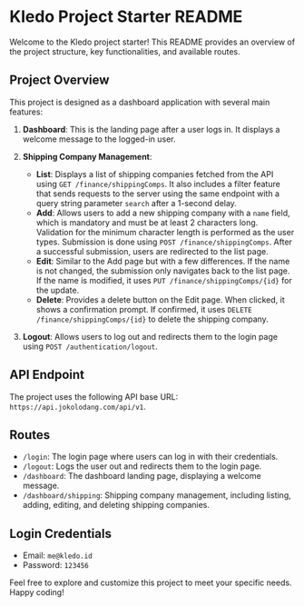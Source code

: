 # Kledo Project Starter README

Welcome to the Kledo project starter! This README provides an overview of the project structure, key functionalities, and available routes.

## Project Overview

This project is designed as a dashboard application with several main features:

1. **Dashboard**: This is the landing page after a user logs in. It displays a welcome message to the logged-in user.

2. **Shipping Company Management**:
   - **List**: Displays a list of shipping companies fetched from the API using `GET /finance/shippingComps`. It also includes a filter feature that sends requests to the server using the same endpoint with a query string parameter `search` after a 1-second delay.
   - **Add**: Allows users to add a new shipping company with a `name` field, which is mandatory and must be at least 2 characters long. Validation for the minimum character length is performed as the user types. Submission is done using `POST /finance/shippingComps`. After a successful submission, users are redirected to the list page.
   - **Edit**: Similar to the Add page but with a few differences. If the name is not changed, the submission only navigates back to the list page. If the name is modified, it uses `PUT /finance/shippingComps/{id}` for the update.
   - **Delete**: Provides a delete button on the Edit page. When clicked, it shows a confirmation prompt. If confirmed, it uses `DELETE /finance/shippingComps/{id}` to delete the shipping company.

3. **Logout**: Allows users to log out and redirects them to the login page using `POST /authentication/logout`.

## API Endpoint

The project uses the following API base URL: `https://api.jokolodang.com/api/v1`.

## Routes

- `/login`: The login page where users can log in with their credentials.
- `/logout`: Logs the user out and redirects them to the login page.
- `/dashboard`: The dashboard landing page, displaying a welcome message.
- `/dashboard/shipping`: Shipping company management, including listing, adding, editing, and deleting shipping companies.

## Login Credentials

- Email: `me@kledo.id`
- Password: `123456`

Feel free to explore and customize this project to meet your specific needs. Happy coding!
